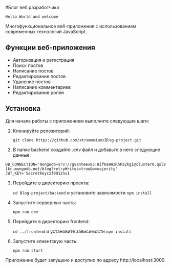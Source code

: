 #Блог веб разработчика

`Hello World and welcome`

Многофункциональное веб-приложения с использованием современных технологий JavaScript.

## Функции веб-приложения

- Авторизация и регистрация
- Поиск постов
- Написание постов
- Редактирование постов
- Удаление постов
- Написание комментариев
- Редактирование ролей

## Установка

Для начала работы с приложением выполните следующие шаги:

1. Клонируйте репозиторий:

    ```git clone https://github.com/xtramemium/Blog-project.git```


2.  В папке backend создайте .env файл и добавьте в него следующие данные:

```DB_CONNECTION='mongodb+srv://gvanteev85:8ifKa9HZRhP2Zkgi@cluster0.qsl8lkr.mongodb.net/blog?retryWrites=true&w=majority'```
```JWT_KEY='SecretKeyczf0912nv1```


3. Перейдите в директорию проекта:

    ```cd Blog-project/backend``` и установите зависимости
    ```npm install```

4. Запустите серверную часть:

    ```npm run dev```

5. Перейдите в директорию frontend:

    ```cd ../frontend``` и установите зависимости
    ```npm install```

6. Запустите клиентскую часть:

    ```npm run start```

Приложение будет запущено и доступно по адресу http://localhost:3000.
